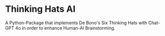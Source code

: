 # Thinking Hats AI
A Python-Package that implements De Bono's Six Thinking Hats with Chat-GPT 4o in order to enhance Human-AI Brainstorming.